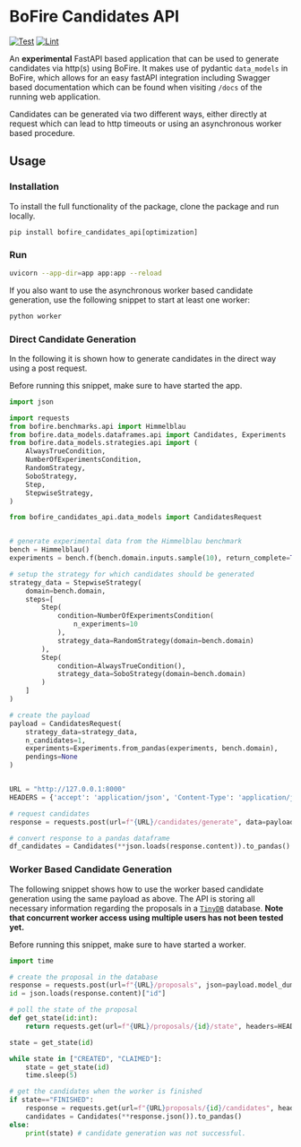 # BoFire Candidates API

[![Test](https://github.com/experimental-design/bofire-candidates-api/workflows/Tests/badge.svg)](https://github.com/experimental-design/bofire-candidates-api/actions?query=workflow%3ATests)
[![Lint](https://github.com/experimental-design/bofire-candidates-api/workflows/Lint/badge.svg)](https://github.com/experimental-design/bofire-candidates-api/actions?query=workflow%3ALint)


An **experimental** FastAPI based application that can be used to generate candidates via http(s) using BoFire. It makes use of pydantic `data_models` in BoFire, which allows for an easy fastAPI integration including Swagger based documentation which can be found when visiting `/docs` of the running web application.

Candidates can be generated via two different ways, either directly at request which can lead to http timeouts or using an asynchronous worker based procedure.

## Usage

### Installation

To install the full functionality of the package, clone the package and run locally.

```
pip install bofire_candidates_api[optimization]
```

### Run
```bash
uvicorn --app-dir=app app:app --reload
```

If you also want to use the asynchronous worker based candidate generation, use the following snippet to start at least one worker:

```bash
python worker
```

### Direct Candidate Generation

In the following it is shown how to generate candidates in the direct way using a post request.

Before running this snippet, make sure to have started the app.

```python
import json

import requests
from bofire.benchmarks.api import Himmelblau
from bofire.data_models.dataframes.api import Candidates, Experiments
from bofire.data_models.strategies.api import (
    AlwaysTrueCondition,
    NumberOfExperimentsCondition,
    RandomStrategy,
    SoboStrategy,
    Step,
    StepwiseStrategy,
)

from bofire_candidates_api.data_models import CandidatesRequest


# generate experimental data from the Himmelblau benchmark
bench = Himmelblau()
experiments = bench.f(bench.domain.inputs.sample(10), return_complete=True)

# setup the strategy for which candidates should be generated
strategy_data = StepwiseStrategy(
    domain=bench.domain,
    steps=[
        Step(
            condition=NumberOfExperimentsCondition(
                n_experiments=10
            ),
            strategy_data=RandomStrategy(domain=bench.domain)
        ),
        Step(
            condition=AlwaysTrueCondition(),
            strategy_data=SoboStrategy(domain=bench.domain)
        )
    ]
)

# create the payload
payload = CandidatesRequest(
    strategy_data=strategy_data,
    n_candidates=1,
    experiments=Experiments.from_pandas(experiments, bench.domain),
    pendings=None
)


URL = "http://127.0.0.1:8000"
HEADERS = {'accept': 'application/json', 'Content-Type': 'application/json'}

# request candidates
response = requests.post(url=f"{URL}/candidates/generate", data=payload.model_dump_json(), headers=HEADERS)

# convert response to a pandas dataframe
df_candidates = Candidates(**json.loads(response.content)).to_pandas()
```

### Worker Based Candidate Generation

The following snippet shows how to use the worker based candidate generation using the same payload as above. The API is storing all necessary information regarding the proposals in a [`TinyDB`](https://tinydb.readthedocs.io/en/latest/) database. **Note that concurrent worker access using multiple users has not been tested yet.**

Before running this snippet, make sure to have started a worker.

``` python
import time

# create the proposal in the database
response = requests.post(url=f"{URL}/proposals", json=payload.model_dump(), headers=HEADERS)
id = json.loads(response.content)["id"]

# poll the state of the proposal
def get_state(id:int):
    return requests.get(url=f"{URL}/proposals/{id}/state", headers=HEADERS).json()

state = get_state(id)

while state in ["CREATED", "CLAIMED"]:
    state = get_state(id)
    time.sleep(5)

# get the candidates when the worker is finished
if state=="FINISHED":
    response = requests.get(url=f"{URL}proposals/{id}/candidates", headers=HEADERS)
    candidates = Candidates(**response.json()).to_pandas()
else:
    print(state) # candidate generation was not successful.
```
